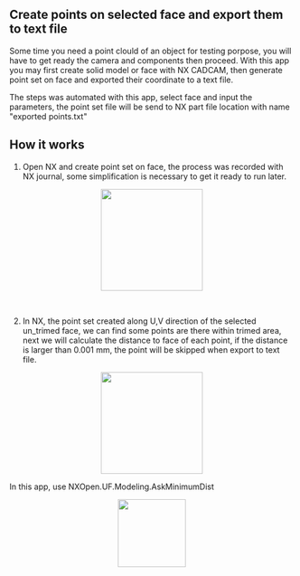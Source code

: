  ## Create points on selected face and export them to text file
Some time you need a point clould of an object for testing porpose, you will have to get ready the camera and components then proceed.  With this app you may first create solid model or face with NX CADCAM, then generate point set on face and exported their coordinate to a text file.

The steps was automated with this app, select face and input the parameters, the point set file will be send to NX part file location with name "exported points.txt"
<br/>
## How it works
1. Open NX and create point set on face, the process was recorded with NX journal, some simplification is necessary to get it ready to run later.
<p align="center">
<img src="https://github.com/Plus-1000/Create-point-set-on-face-and-export-to-txt/assets/67260387/5e063fea-5957-4c24-bbfc-8ebfecb62fdc" height="180" align=center>
</p>

 
<br/>

2. In NX, the point set created along U,V direction of the selected un_trimed face, we can find some points are there within trimed area, next we will calculate the distance to face of each point, if the distance is larger than 0.001 mm, the point will be skipped when export to text file.
<p align="center">
<img src="https://github.com/Plus-1000/Create-point-set-on-face-and-export-to-txt/blob/main/image-2.png" height="180" align=center>
</p>


In this app, use NXOpen.UF.Modeling.AskMinimumDist 
<br/>
<p align="center">
<img src="https://github.com/Plus-1000/Create-point-set-on-face-and-export-to-txt/blob/main/image-3.png" height="120" align=center>
</p>
